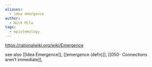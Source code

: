 ```yaml
---
aliases:
  - idea emergence
author:
  - Nick Milo
tags:
  - epistemology
---
```

https://rationalwiki.org/wiki/Emergence

see also [[Idea Emergence]], 
[[emergence (defn)]],
[[050- Connections aren’t immediate]],